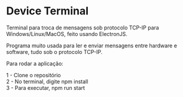 # Device Terminal
Terminal para troca de mensagens sob protocolo TCP-IP para Windows/Linux/MacOS, feito usando ElectronJS.

Programa muito usada para ler e enviar mensagens entre hardware e software, tudo sob o protocolo TCP-IP.

Para rodar a aplicação:

1 - Clone o repositório <br>
2 - No terminal, digite npm install <br>
3 - Para executar, npm run start <br>
